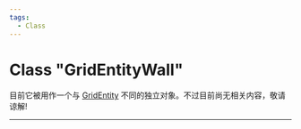 ```yaml
---
tags:
  - Class
---
```

# Class "GridEntityWall"

目前它被用作一个与 [GridEntity](GridEntity.md) 不同的独立对象。不过目前尚无相关内容，敬请谅解!

___
